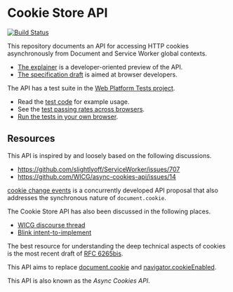 # Cookie Store API

[![Build Status](https://travis-ci.org/WICG/cookie-store.svg?branch=gh-pages)](https://travis-ci.org/WICG/cookie-store)

This repository documents an API for accessing HTTP cookies asynchronously from
Document and Service Worker global contexts.

* [The explainer](explainer.md) is a developer-oriented preview of the API.
* [The specification draft](https://wicg.github.io/cookie-store/) is aimed at
  browser developers.

The API has a test suite in the
[Web Platform Tests project](https://web-platform-tests.org/).

* Read the
  [test code](https://github.com/w3c/web-platform-tests/tree/master/cookie-store)
  for example usage.
* See the [test passing rates across browsers](https://wpt.fyi/cookie-store/).
* [Run the tests in your own browser](https://w3c-test.org/cookie-store/).


## Resources

This API is inspired by and loosely based on the following discussions.

* https://github.com/slightlyoff/ServiceWorker/issues/707
* https://github.com/WICG/async-cookies-api/issues/14

[cookie change events](https://github.com/patrickkettner/cookie-change-events)
is a concurrently developed API proposal that also addresses the synchronous
nature of `document.cookie`.

The Cookie Store API has also been discussed in the following places.

* [WICG discourse thread](https://discourse.wicg.io/t/rfc-proposal-for-an-asynchronous-cookies-api/1652)
* [Blink intent-to-implement](https://groups.google.com/a/chromium.org/d/msg/blink-dev/gU-tSdjR4rA/hAYgmxiHCAAJ)

The best resource for understanding the deep technical aspects of cookies is
the most recent draft of
[RFC 6265bis](https://tools.ietf.org/html/draft-ietf-httpbis-rfc6265bis-03).

This API aims to replace
[document.cookie](https://www.w3.org/TR/html/dom.html#dom-document-cookie)
and
[navigator.cookieEnabled](https://www.w3.org/TR/html/webappapis.html#cookies).

This API is also known as the *Async Cookies API*.
